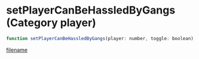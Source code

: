 # setPlayerCanBeHassledByGangs (Category player)

```js
function setPlayerCanBeHassledByGangs(player: number, toggle: boolean): void
```

[filename](setPlayerCanBeHassledByGangs_m.md ':include')